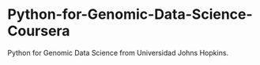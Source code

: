 # Python-for-Genomic-Data-Science-Coursera
Python for Genomic Data Science from Universidad Johns Hopkins.
